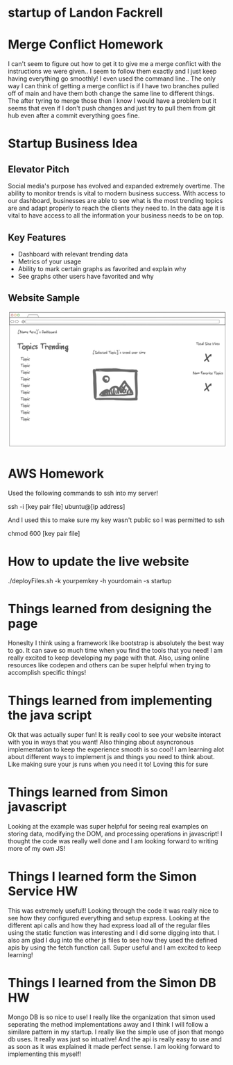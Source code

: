 # startup of Landon Fackrell
# Merge Conflict Homework
I can't seem to figure out how to get it to give me a merge conflict with the instructions we were given.. I seem to follow them exactly and I just keep having everything go smoothly! I even used the command line.. The only way I can think of getting a merge conflict is if I have two branches pulled off of main and have them both change the same line to different things. The after tyring to merge those then I know I would have a problem but it seems that even if I don't push changes and just try to pull them from git hub even after a commit everything goes fine.

# Startup Business Idea
## Elevator Pitch
Social media's purpose has evolved and expanded extremely overtime. The ability to monitor trends is vital to modern business success. With access to our dashboard, businesses are able to see what is the most trending topics are and adapt properly to reach the clients they need to. In the data age it is vital to have access to all the information your business needs to be on top.

## Key Features
- Dashboard with relevant trending data
- Metrics of your usage
- Ability to mark certain graphs as favorited and explain why
- See graphs other users have favorited and why

## Website Sample
<img src="./Website_Mockup.png">

# AWS Homework

Used the following commands to ssh into my server!

ssh -i [key pair file] ubuntu@[ip address]

And I used this to make sure my key wasn't public so I was permitted to ssh

chmod  600 [key pair file]

# How to update the live website

./deployFiles.sh -k yourpemkey -h yourdomain -s startup

# Things learned from designing the page

Honeslty I think using a framework like bootstrap is absolutely the best way to go. It can save so much time when you find the tools that you need! I am really excited to keep developing my page with that. Also, using online resources like codepen and others can be super helpful when trying to accomplish specific things!

# Things learned from implementing the java script

Ok that was actually super fun! It is really cool to see your website interact with you in ways that you want! Also thinging about asyncronous implementation to keep the experience smooth is so cool! I am learning alot about different ways to implement js and things you need to think about. Like making sure your js runs when you need it to! Loving this for sure

# Things learned from Simon javascript
Looking at the example was super helpful for seeing real examples on storing data, modifying the DOM, and processing operations in javascript! I thought the code was really well done and I am looking forward to writing more of my own JS!

# Things I learned form the Simon Service HW
This was extremely useful!! Looking through the code it was really nice to see how they configured everything and setup express. Looking at the different api calls and how they had express load all of the regular files using the static function was interesting and I did some digging into that. I also am glad I dug into the other js files to see how they used the defined apis by using the fetch function call. Super useful and I am excited to keep learning!

# Things I learned from the Simon DB HW
Mongo DB is so nice to use! I really like the organization that simon used seperating the method implementations away and I think I will follow a similare pattern in my startup. I really like the simple use of json that mongo db uses. It really was just so intuative! And the api is really easy to use and as soon as it was explained it made perfect sense. I am looking forward to implementing this myself!